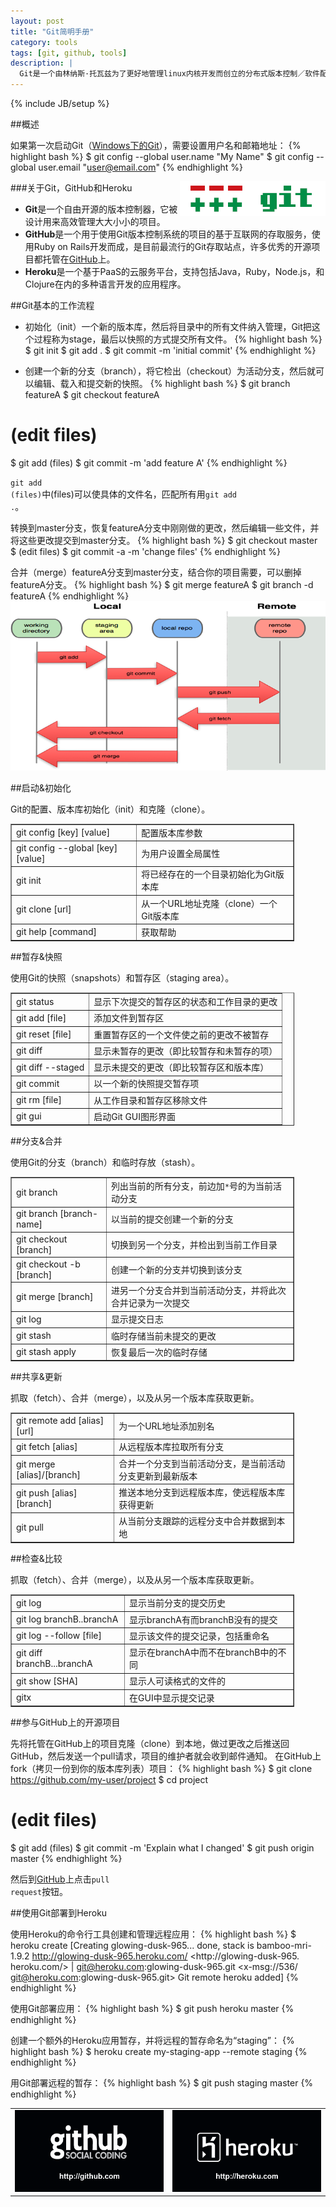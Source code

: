 ```yaml
---
layout: post
title: "Git简明手册"
category: tools
tags: [git, github, tools]
description: |
  Git是一个由林纳斯·托瓦兹为了更好地管理linux内核开发而创立的分布式版本控制／软件配置管理软件。如今已经超越CVS、SVN称为主流的版本控制器。许多著名的开源项目都用Git管理。
---
```

{% include JB/setup %}

##概述

如果第一次启动Git（[Windows下的Git](http://msysgit.github.com/)），需要设置用户名和邮箱地址：
{% highlight bash %}
$ git config --global user.name "My Name"
$ git config --global user.email "user@email.com"
{% endhighlight %}

<span style="float:right"><a href="http://git-scm.org"><img src="/res/images/git.png" alt="Git" /></a></span>
###关于Git，GitHub和Heroku

- **Git**是一个自由开源的版本控制器，它被设计用来高效管理大大小小的项目。
- **GitHub**是一个用于使用Git版本控制系统的项目的基于互联网的存取服务，使用Ruby on Rails开发而成，是目前最流行的Git存取站点，许多优秀的开源项目都托管在[GitHub](https://github.com/)上。
- **Heroku**是一个基于PaaS的云服务平台，支持包括Java，Ruby，Node.js，和Clojure在内的多种语言开发的应用程序。

##Git基本的工作流程

- 初始化（init）一个新的版本库，然后将目录中的所有文件纳入管理，Git把这个过程称为stage，最后以快照的方式提交所有文件。
{% highlight bash %}
$ git init
$ git add .
$ git commit -m 'initial commit'
{% endhighlight %}

- 创建一个新的分支（branch），将它检出（checkout）为活动分支，然后就可以编辑、载入和提交新的快照。
{% highlight bash %}
$ git branch featureA
$ git checkout featureA
# (edit files)
$ git add (files)
$ git commit -m 'add feature A'
{% endhighlight %}

<code>git add (files)</code>中\(files\)可以使具体的文件名，匹配所有用<code>git add .</code>。

转换到master分支，恢复featureA分支中刚刚做的更改，然后编辑一些文件，并将这些更改提交到master分支。
{% highlight bash %}
$ git checkout master
$ (edit files)
$ git commit -a -m 'change files'
{% endhighlight %}

合并（merge）featureA分支到master分支，结合你的项目需要，可以删掉featureA分支。
{% highlight bash %}
$ git merge featureA
$ git branch -d featureA
{% endhighlight %}
![git操作](/res/images/local-remote.png "git本地-远程操作")

##启动&初始化

Git的配置、版本库初始化（init）和克隆（clone）。
<table border="1" style="width:90%">
	<tr><td>git config [key] [value]</td><td>配置版本库参数</td></tr>
	<tr><td>git config --global [key] [value]</td><td>为用户设置全局属性</td></tr>
	<tr><td>git init</td><td>将已经存在的一个目录初始化为Git版本库</td></tr>
	<tr><td>git clone [url]</td><td>从一个URL地址克隆（clone）一个Git版本库</td></tr>
	<tr><td>git help [command]</td><td>获取帮助</td></tr>
</table>

##暂存&快照

使用Git的快照（snapshots）和暂存区（staging area）。

<table border="1" style="width:90%;">
	<tr><td>git status</td><td>显示下次提交的暂存区的状态和工作目录的更改</td></tr>
	<tr><td>git add [file]</td><td>添加文件到暂存区</td></tr>
	<tr><td>git reset [file]</td><td>重置暂存区的一个文件使之前的更改不被暂存</td></tr>
	<tr><td>git diff</td><td>显示未暂存的更改（即比较暂存和未暂存的项）</td></tr>
	<tr><td>git diff --staged</td><td>显示未提交的更改（即比较暂存区和版本库）</td></tr>
	<tr><td>git commit</td><td>以一个新的快照提交暂存项</td></tr>
	<tr><td>git rm [file]</td><td>从工作目录和暂存区移除文件</td></tr>
	<tr><td>git gui</td><td>启动Git GUI图形界面</td></tr>
</table>

##分支&合并

使用Git的分支（branch）和临时存放（stash）。

<table border="1" style="width:90%;">
	<tr><td>git branch</td><td>列出当前的所有分支，前边加<code>*</code>号的为当前活动分支</td></tr>
	<tr><td>git branch [branch-name]</td><td>以当前的提交创建一个新的分支</td></tr>
	<tr><td>git checkout [branch]</td><td>切换到另一个分支，并检出到当前工作目录</td></tr>
	<tr><td>git checkout -b [branch]</td><td>创建一个新的分支并切换到该分支</td></tr>
	<tr><td>git merge [branch]</td><td>进另一个分支合并到当前活动分支，并将此次合并记录为一次提交</td></tr>
	<tr><td>git log</td><td>显示提交日志</td></tr>
	<tr><td>git stash</td><td>临时存储当前未提交的更改</td></tr>
	<tr><td>git stash apply</td><td>恢复最后一次的临时存储</td></tr>
</table>

##共享&更新

抓取（fetch）、合并（merge），以及从另一个版本库获取更新。

<table border="1" style="width:90%;">
	<tr><td>git remote add [alias] [url]</td><td>为一个URL地址添加别名</td></tr>
	<tr><td>git fetch [alias]</td><td>从远程版本库拉取所有分支</td></tr>
	<tr><td>git merge [alias]/[branch]</td><td>合并一个分支到当前活动分支，是当前活动分支更新到最新版本</td></tr>
	<tr><td>git push [alias] [branch]</td><td>推送本地分支到远程版本库，使远程版本库获得更新</td></tr>
	<tr><td>git pull</td><td>从当前分支跟踪的远程分支中合并数据到本地</td></tr>
</table>

##检查&比较

抓取（fetch）、合并（merge），以及从另一个版本库获取更新。

<table border="1" style="width:90%;">
	<tr><td>git log</td><td>显示当前分支的提交历史</td></tr>
	<tr><td>git log branchB..branchA</td><td>显示branchA有而branchB没有的提交</td></tr>
	<tr><td>git log --follow [file]</td><td>显示该文件的提交记录，包括重命名</td></tr>
	<tr><td>git diff branchB...branchA</td><td>显示在branchA中而不在branchB中的不同</td></tr>
	<tr><td>git show [SHA]</td><td>显示人可读格式的文件的</td></tr>
	<tr><td>gitx</td><td>在GUI中显示提交记录</td></tr>
</table>

##参与GitHub上的开源项目

先将托管在GitHub上的项目克隆（clone）到本地，做过更改之后推送回GitHub，然后发送一个pull请求，项目的维护者就会收到邮件通知。
在GitHub上fork（拷贝一份到你的版本库列表）项目：
{% highlight bash %}
$ git clone https://github.com/my-user/project
$ cd project
# (edit files)
$ git add (files)
$ git commit -m 'Explain what I changed'
$ git push origin master
{% endhighlight %}

然后到[GitHub](http://github.com)上点击<code>pull request</code>按钮。

##使用Git部署到Heroku

使用Heroku的命令行工具创建和管理远程应用：
{% highlight bash %}
$ heroku create
[Creating glowing-dusk-965... done, stack is bamboo-mri-1.9.2
http://glowing-dusk-965.heroku.com/ <http://glowing-dusk-965.
heroku.com/> | git@heroku.com:glowing-dusk-965.git <x-msg://536/
git@heroku.com:glowing-dusk-965.git> Git remote heroku added]
{% endhighlight %}

使用Git部署应用：
{% highlight bash %}
$ git push heroku master
{% endhighlight %}

创建一个额外的Heroku应用暂存，并将远程的暂存命名为“staging”：
{% highlight bash %}
$ heroku create my-staging-app --remote staging
{% endhighlight %}

用Git部署远程的暂存：
{% highlight bash %}
$ git push staging master
{% endhighlight %}

<table width="90%">
	<tr>
		<td><a href="http://github.com"><img src="/res/images/github.png" alt="GitHub" /></a></td>
		<td><a href="http://www.heroku.com"><img src="/res/images/heroku.png" alt="Heroku" /></a></td>
	</tr>
</table>
